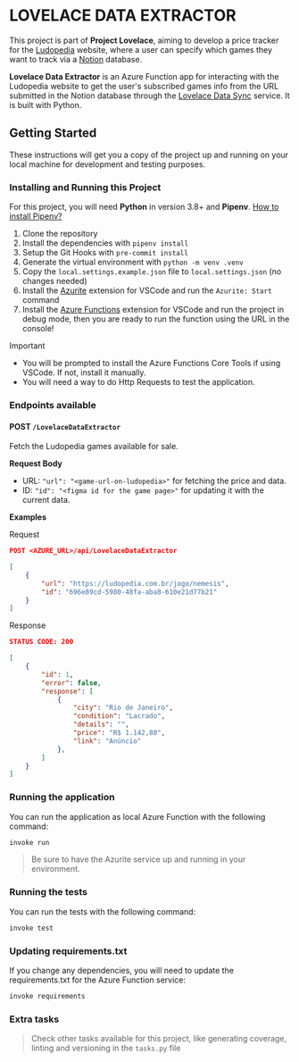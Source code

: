 # LOVELACE DATA EXTRACTOR

This project is part of **Project Lovelace**, aiming to develop a price tracker for the [Ludopedia](https://ludopedia.com.br/) website, where a user can specify which games they want to track via a [Notion](https://www.notion.so) database.

**Lovelace Data Extractor** is an Azure Function app for interacting with the Ludopedia website to get the user's subscribed games info from the URL submitted in the Notion database through the [Lovelace Data Sync](https://github.com/Project-Lovelace-HQ/lovelace-data-sync) service. It is built with Python.

## Getting Started

These instructions will get you a copy of the project up and running on your local machine for development and testing purposes.

### Installing and Running this Project

For this project, you will need **Python** in version 3.8+ and **Pipenv**. [How to install Pipenv?](https://pipenv.pypa.io/en/latest/installation.html)

1. Clone the repository
2. Install the dependencies with `pipenv install`
3. Setup the Git Hooks with `pre-commit install`
4. Generate the virtual environment with `python -m venv .venv`
5. Copy the `local.settings.example.json` file to `local.settings.json` (no changes needed)
6. Install the [Azurite](https://marketplace.visualstudio.com/items?itemName=Azurite.azurite) extension for VSCode and run the `Azurite: Start` command
7. Install the [Azure Functions](https://marketplace.visualstudio.com/items?itemName=ms-azuretools.vscode-azurefunctions) extension for VSCode and run the project in debug mode, then you are ready to run the function using the URL in the console!

> [!IMPORTANT]
> - You will be prompted to install the Azure Functions Core Tools if using VSCode. If not, install it manually.
> - You will need a way to do Http Requests to test the application.

### Endpoints available

#### POST `/LovelaceDataExtractor`

Fetch the Ludopedia games available for sale.

**Request Body**

- URL: `"url": "<game-url-on-ludopedia>"` for fetching the price and data.
- ID: `"id": "<figma id for the game page>"` for updating it with the current data.

**Examples**

Request

```json
POST <AZURE_URL>/api/LovelaceDataExtractor

[
    {
        "url": "https://ludopedia.com.br/jogo/nemesis",
        "id": "696e89cd-5980-48fa-aba8-610e21d77b21"
    }
]
```

Response

```json
STATUS CODE: 200

[
	{
		"id": 1,
		"error": false,
		"response": [
			{
				"city": "Rio de Janeiro",
				"condition": "Lacrado",
				"details": "",
				"price": "R$ 1.142,80",
				"link": "Anúncio"
			},
        ]
    }
]
```

### Running the application

You can run the application as local Azure Function with the following command:

```sh
invoke run
```

> Be sure to have the Azurite service up and running in your environment.

### Running the tests

You can run the tests with the following command:

```sh
invoke test
```

### Updating requirements.txt

If you change any dependencies, you will need to update the requirements.txt for the Azure Function service:

```sh
invoke requirements
```

### Extra tasks

> Check other tasks available for this project, like generating coverage, linting and versioning in the `tasks.py` file
